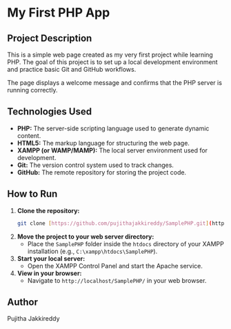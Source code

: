 # My First PHP App

## Project Description
This is a simple web page created as my very first project while learning PHP. The goal of this project is to set up a local development environment and practice basic Git and GitHub workflows.

The page displays a welcome message and confirms that the PHP server is running correctly.

## Technologies Used
* **PHP:** The server-side scripting language used to generate dynamic content.
* **HTML5:** The markup language for structuring the web page.
* **XAMPP (or WAMP/MAMP):** The local server environment used for development.
* **Git:** The version control system used to track changes.
* **GitHub:** The remote repository for storing the project code.

## How to Run
1.  **Clone the repository:**
    ```bash
    git clone [https://github.com/pujithajakkireddy/SamplePHP.git](https://github.com/pujithajakkireddy/SamplePHP.git)
    ```
2.  **Move the project to your web server directory:**
    * Place the `SamplePHP` folder inside the `htdocs` directory of your XAMPP installation (e.g., `C:\xampp\htdocs\SamplePHP`).
3.  **Start your local server:**
    * Open the XAMPP Control Panel and start the Apache service.
4.  **View in your browser:**
    * Navigate to `http://localhost/SamplePHP/` in your web browser.

## Author
Pujitha Jakkireddy
